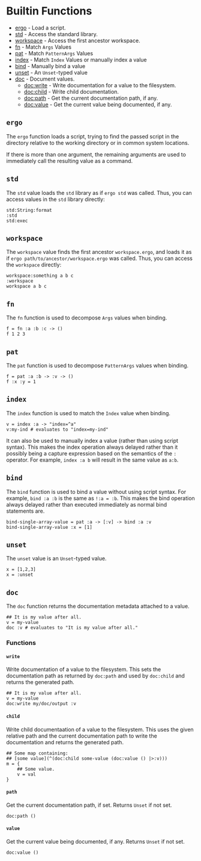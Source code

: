 # Builtin Functions

* [ergo](#ergo) - Load a script.
* [std](#std) - Access the standard library.
* [workspace](#workspace) - Access the first ancestor workspace.
* [fn](#fn) - Match `Args` Values
* [pat](#pat) - Match `PatternArgs` Values
* [index](#index) - Match `Index` Values or manually index a value
* [bind](#bind) - Manually bind a value
* [unset](#unset) - An `Unset`-typed value
* [doc](#doc) - Document values.
  * [doc:write](#doc-write) - Write documentation for a value to the filesystem.
  * [doc:child](#doc-child) - Write child documentation.
  * [doc:path](#doc-path) - Get the current documentation path, if any.
  * [doc:value](#doc-value) - Get the current value being documented, if any.


<div class="function">

## `ergo`
The `ergo` function loads a script, trying to find the passed script in the
directory relative to the working directory or in common system locations.

If there is more than one argument, the remaining arguments are used to
immediately call the resulting value as a command.

</div>

<div class="function">

## `std`
The `std` value loads the `std` library as if `ergo std` was called. Thus, you
can access values in the `std` library directly:

```ergo
std:String:format
:std
std:exec
```

</div>

<div class="function">

## `workspace`
The `workspace` value finds the first ancestor `workspace.ergo`, and loads it as
if `ergo path/to/ancestor/workspace.ergo` was called. Thus, you can access the
`workspace` directly:

```ergo
workspace:something a b c
:workspace
workspace a b c
```

</div>

<div class="function">

## `fn`
The `fn` function is used to decompose `Args` values when binding.

```ergo
f = fn :a :b :c -> ()
f 1 2 3
```

</div>

<div class="function">

## `pat`
The `pat` function is used to decompose `PatternArgs` values when binding.

```ergo
f = pat :a :b -> :v -> ()
f :x :y = 1
```

</div>


<div class="function">

## `index`
The `index` function is used to match the `Index` value when binding.

```ergo
v = index :a -> "index=^a"
v:my-ind # evaluates to "index=my-ind"
```

It can also be used to manually index a value (rather than using script syntax).
This makes the index operation always delayed rather than it possibly being a
capture expression based on the semantics of the `:` operator.  For example,
`index :a b` will result in the same value as `a:b`.

</div>

<div class="function">

## `bind`
The `bind` function is used to bind a value without using script syntax. For
example, `bind :a :b` is the same as `!:a = :b`. This makes the bind operation
always delayed rather than executed immediately as normal bind statements are.

```ergo
bind-single-array-value = pat :a -> [:v] -> bind :a :v
bind-single-array-value :x = [1]
```

</div>

<div class="function">

## `unset`
The `unset` value is an `Unset`-typed value.

```ergo
x = [1,2,3]
x = :unset
```

</div>

<div class="function">

## `doc`
The `doc` function returns the documentation metadata attached to a value.

```ergo
## It is my value after all.
v = my-value
doc :v # evaluates to "It is my value after all."
```

### Functions

<div class="function">

<a name="doc-write"></a>
#### `write`
Write documentation of a value to the filesystem. This sets the documentation
path as returned by `doc:path` and used by `doc:child` and returns the generated
path.

```ergo
## It is my value after all.
v = my-value
doc:write my/doc/output :v
```

</div>

<div class="function">

<a name="doc-child"></a>
#### `child`
Write child documentaation of a value to the filesystem. This uses the given
relative path and the current documentation path to write the documentation and
returns the generated path.

```ergo
## Some map containing:
## [some value](^(doc:child some-value (doc:value () |>:v)))
m = {
    ## Some value.
    v = val
}
```

</div>

<div class="function">

<a name="doc-path"></a>
#### `path`
Get the current documentation path, if set. Returns `Unset` if not set.

```ergo
doc:path ()
```

</div>

<div class="function">

<a name="doc-value"></a>
#### `value`
Get the current value being documented, if any. Returns `Unset` if not set.

```ergo
doc:value ()
```

</div>


</div>
